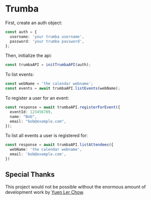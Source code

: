 # Trumba


First, create an auth object:
```ts
const auth = {
  username: 'your trumba username',
  password: 'your trumba password',
};
```

Then, initialize the api:

```ts
const trumbaAPI = initTrumbaAPI(auth);
```

To list events:

```ts
const webName = 'the calendar webname';
const events = await trumbaAPI.listEvents(webName);
```


To register a user for an event:

```ts
const response = await trumbaAPI.registerForEvent({
  eventId: 123456789,
  name: "Bob",
  email: "bob@example.com",
});
```

To list all events a user is registered for:

```ts
const response = await trumbaAPI.listAttendees({
  webName: 'the calendar webname',
  email: 'bob@example.com',
})
```


## Special Thanks

This project would not be possible without the enormous amount of development work by [Yuen Ler Chow](https://github.com/yuenler).